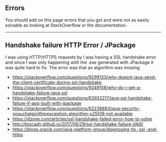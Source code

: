 ## Errors

You should add on this page errors that you got
and were not as easily solvable as looking at
StackOverflow or the documentation.

<hr class="sr">

## Handshake failure HTTP Error / JPackage

I was using HTTP/HTTPS requests by I was having a SSL
handshake error and since I was only happening with
the .exe generated with JPackage it was quite hard
to fix. The error was that an algorithm was
missing

* <https://stackoverflow.com/questions/9299133/why-doesnt-java-send-the-client-certificate-during-ssl-handshake>
* <https://stackoverflow.com/questions/9249158/why-do-i-get-a-handshake-failure-java-ssl>
* <https://stackoverflow.com/questions/63932217/java-ssl-handshake-failure-if-app-built-with-jpackage>
* <https://stackoverflow.com/questions/62238883/java-security-nosuchalgorithmexception-algorithm-x25519-not-available>
* <https://dzone.com/articles/ssl-handshake-failed-error-how-to-solve>
* <http://tpscash.github.io/2017/06/29/ssl-handshake-failure-jdk8/>
* <https://blogs.oracle.com/java-platform-group/diagnosing-tls,-ssl,-and-https>